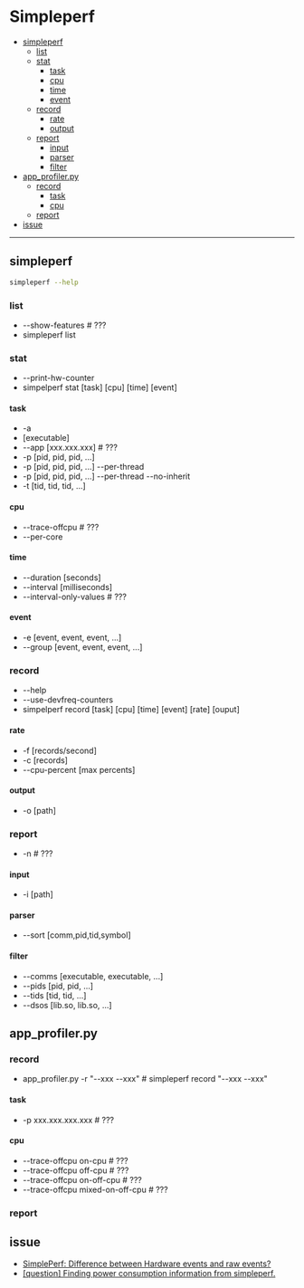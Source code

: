 # Simpleperf

<!-- vim-markdown-toc GFM -->

* [simpleperf](#simpleperf)
    - [list](#list)
    - [stat](#stat)
        + [task](#task)
        + [cpu](#cpu)
        + [time](#time)
        + [event](#event)
    - [record](#record)
        + [rate](#rate)
        + [output](#output)
    - [report](#report)
        + [input](#input)
        + [parser](#parser)
        + [filter](#filter)
* [app_profiler.py](#app_profilerpy)
    - [record](#record-1)
        + [task](#task-1)
        + [cpu](#cpu-1)
    - [report](#report-1)
* [issue](#issue)

<!-- vim-markdown-toc -->

---

## simpleperf

```zsh
simpleperf --help
```

### list

-   --show-features # ???
-   simpleperf list

### stat

-   --print-hw-counter
-   simpelperf stat [task] [cpu] [time] [event]

#### task

-   -a
-   [executable]
-   --app [xxx.xxx.xxx] # ???
-   -p [pid, pid, pid, ...]
-   -p [pid, pid, pid, ...] --per-thread
-   -p [pid, pid, pid, ...] --per-thread --no-inherit
-   -t [tid, tid, tid, ...]

#### cpu

-   --trace-offcpu # ???
-   --per-core

#### time

-   --duration [seconds]
-   --interval [milliseconds]
-   --interval-only-values # ???

#### event

-   -e [event, event, event, ...]
-   --group [event, event, event, ...]

### record

-   --help
-   --use-devfreq-counters
-   simpelperf record [task] [cpu] [time] [event] [rate] [ouput]

#### rate

-   -f [records/second]
-   -c [records]
-   --cpu-percent [max percents]

#### output

-   -o [path]

### report

-   -n # ???

#### input

-   -i [path]

#### parser

-   --sort [comm,pid,tid,symbol]

#### filter

-   --comms [executable, executable, ...]
-   --pids [pid, pid, ...]
-   --tids [tid, tid, ...]
-   --dsos [lib.so, lib.so, ...]

## app_profiler.py

### record

-   app_profiler.py -r "--xxx --xxx" # simpleperf record "--xxx --xxx"

#### task

-   -p xxx.xxx.xxx.xxx # ???

#### cpu

-   --trace-offcpu on-cpu # ???
-   --trace-offcpu off-cpu # ???
-   --trace-offcpu on-off-cpu # ???
-   --trace-offcpu mixed-on-off-cpu # ???

### report

## issue

-   [SimplePerf: Difference between Hardware events and raw events?](https://github.com/android/ndk/issues/550)
-   [[question] Finding power consumption information from simpleperf.](https://github.com/android/ndk/issues/1293)
